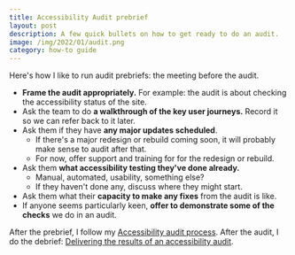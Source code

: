 ```yaml
---
title: Accessibility Audit prebrief
layout: post
description: A few quick bullets on how to get ready to do an audit.
image: /img/2022/01/audit.png
category: how-to guide
---
```


Here's how I like to run audit prebriefs: the meeting before the audit.

- **Frame the audit appropriately.** For example: the audit is about checking the accessibility status of the site.
- Ask the team to do **a walkthrough of the key user journeys.** Record it so we can refer back to it later.
- Ask them if they have **any major updates scheduled**.
    - If there's a major redesign or rebuild coming soon, it will probably make sense to audit after that.
    - For now, offer support and training for for the redesign or rebuild.
- Ask them **what accessibility testing they've done already.**
    - Manual, automated, usability, something else?
    - If they haven't done any, discuss where they might start.
- Ask them what their **capacity to make any fixes** from the audit is like.
- If anyone seems particularly keen, **offer to demonstrate some of the checks** we do in an audit.

After the prebrief, I follow my [Accessibility audit process](/2022/01/24/accessibility-audit-process/). After the audit, I do the debrief: [Delivering the results of an accessibility audit](/2022/04/09/delivering-the-results-of-an-accessibility-audit/).
